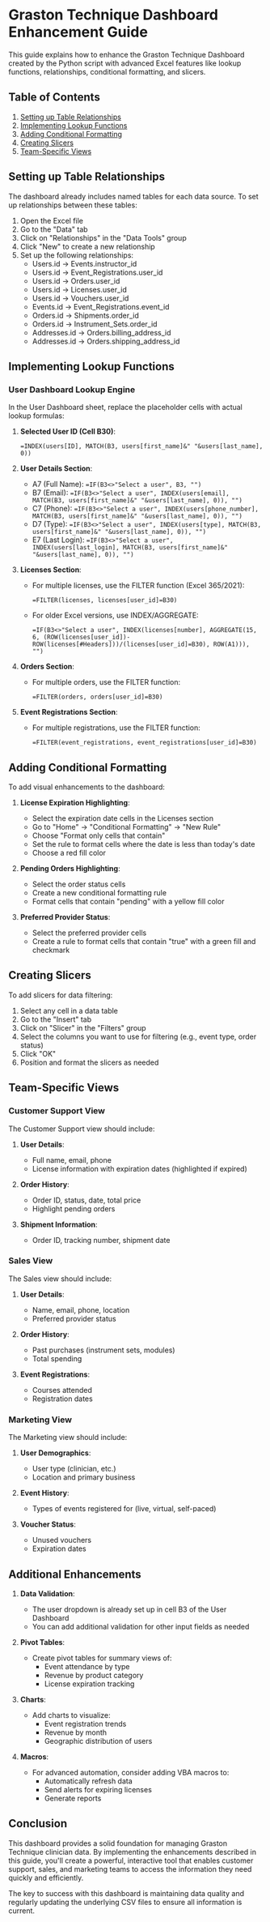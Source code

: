 # Graston Technique Dashboard Enhancement Guide

This guide explains how to enhance the Graston Technique Dashboard created by the Python script with advanced Excel features like lookup functions, relationships, conditional formatting, and slicers.

## Table of Contents
1. [Setting up Table Relationships](#setting-up-table-relationships)
2. [Implementing Lookup Functions](#implementing-lookup-functions)
3. [Adding Conditional Formatting](#adding-conditional-formatting)
4. [Creating Slicers](#creating-slicers)
5. [Team-Specific Views](#team-specific-views)

## Setting up Table Relationships

The dashboard already includes named tables for each data source. To set up relationships between these tables:

1. Open the Excel file
2. Go to the "Data" tab
3. Click on "Relationships" in the "Data Tools" group
4. Click "New" to create a new relationship
5. Set up the following relationships:
   - Users.id → Events.instructor_id
   - Users.id → Event_Registrations.user_id
   - Users.id → Orders.user_id
   - Users.id → Licenses.user_id
   - Users.id → Vouchers.user_id
   - Events.id → Event_Registrations.event_id
   - Orders.id → Shipments.order_id
   - Orders.id → Instrument_Sets.order_id
   - Addresses.id → Orders.billing_address_id
   - Addresses.id → Orders.shipping_address_id

## Implementing Lookup Functions

### User Dashboard Lookup Engine

In the User Dashboard sheet, replace the placeholder cells with actual lookup formulas:

1. **Selected User ID (Cell B30)**:
   ```
   =INDEX(users[ID], MATCH(B3, users[first_name]&" "&users[last_name], 0))
   ```

2. **User Details Section**:
   - A7 (Full Name): `=IF(B3<>"Select a user", B3, "")`
   - B7 (Email): `=IF(B3<>"Select a user", INDEX(users[email], MATCH(B3, users[first_name]&" "&users[last_name], 0)), "")`
   - C7 (Phone): `=IF(B3<>"Select a user", INDEX(users[phone_number], MATCH(B3, users[first_name]&" "&users[last_name], 0)), "")`
   - D7 (Type): `=IF(B3<>"Select a user", INDEX(users[type], MATCH(B3, users[first_name]&" "&users[last_name], 0)), "")`
   - E7 (Last Login): `=IF(B3<>"Select a user", INDEX(users[last_login], MATCH(B3, users[first_name]&" "&users[last_name], 0)), "")`

3. **Licenses Section**:
   - For multiple licenses, use the FILTER function (Excel 365/2021):
     ```
     =FILTER(licenses, licenses[user_id]=B30)
     ```
   - For older Excel versions, use INDEX/AGGREGATE:
     ```
     =IF(B3<>"Select a user", INDEX(licenses[number], AGGREGATE(15, 6, (ROW(licenses[user_id])-ROW(licenses[#Headers]))/(licenses[user_id]=B30), ROW(A1))), "")
     ```

4. **Orders Section**:
   - For multiple orders, use the FILTER function:
     ```
     =FILTER(orders, orders[user_id]=B30)
     ```

5. **Event Registrations Section**:
   - For multiple registrations, use the FILTER function:
     ```
     =FILTER(event_registrations, event_registrations[user_id]=B30)
     ```

## Adding Conditional Formatting

To add visual enhancements to the dashboard:

1. **License Expiration Highlighting**:
   - Select the expiration date cells in the Licenses section
   - Go to "Home" → "Conditional Formatting" → "New Rule"
   - Choose "Format only cells that contain"
   - Set the rule to format cells where the date is less than today's date
   - Choose a red fill color

2. **Pending Orders Highlighting**:
   - Select the order status cells
   - Create a new conditional formatting rule
   - Format cells that contain "pending" with a yellow fill color

3. **Preferred Provider Status**:
   - Select the preferred provider cells
   - Create a rule to format cells that contain "true" with a green fill and checkmark

## Creating Slicers

To add slicers for data filtering:

1. Select any cell in a data table
2. Go to the "Insert" tab
3. Click on "Slicer" in the "Filters" group
4. Select the columns you want to use for filtering (e.g., event type, order status)
5. Click "OK"
6. Position and format the slicers as needed

## Team-Specific Views

### Customer Support View

The Customer Support view should include:

1. **User Details**:
   - Full name, email, phone
   - License information with expiration dates (highlighted if expired)

2. **Order History**:
   - Order ID, status, date, total price
   - Highlight pending orders

3. **Shipment Information**:
   - Order ID, tracking number, shipment date

### Sales View

The Sales view should include:

1. **User Details**:
   - Name, email, phone, location
   - Preferred provider status

2. **Order History**:
   - Past purchases (instrument sets, modules)
   - Total spending

3. **Event Registrations**:
   - Courses attended
   - Registration dates

### Marketing View

The Marketing view should include:

1. **User Demographics**:
   - User type (clinician, etc.)
   - Location and primary business

2. **Event History**:
   - Types of events registered for (live, virtual, self-paced)

3. **Voucher Status**:
   - Unused vouchers
   - Expiration dates

## Additional Enhancements

1. **Data Validation**:
   - The user dropdown is already set up in cell B3 of the User Dashboard
   - You can add additional validation for other input fields as needed

2. **Pivot Tables**:
   - Create pivot tables for summary views of:
     - Event attendance by type
     - Revenue by product category
     - License expiration tracking

3. **Charts**:
   - Add charts to visualize:
     - Event registration trends
     - Revenue by month
     - Geographic distribution of users

4. **Macros**:
   - For advanced automation, consider adding VBA macros to:
     - Automatically refresh data
     - Send alerts for expiring licenses
     - Generate reports

## Conclusion

This dashboard provides a solid foundation for managing Graston Technique clinician data. By implementing the enhancements described in this guide, you'll create a powerful, interactive tool that enables customer support, sales, and marketing teams to access the information they need quickly and efficiently.

The key to success with this dashboard is maintaining data quality and regularly updating the underlying CSV files to ensure all information is current.
